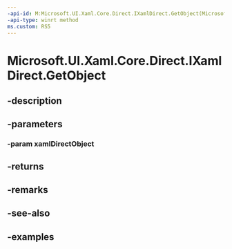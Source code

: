 ```yaml
---
-api-id: M:Microsoft.UI.Xaml.Core.Direct.IXamlDirect.GetObject(Microsoft.UI.Xaml.Core.Direct.XamlDirectObject)
-api-type: winrt method
ms.custom: RS5
---
```


<!-- Method syntax.
public object IXamlDirect.GetObject(XamlDirectObject xamlDirectObject)
-->

# Microsoft.UI.Xaml.Core.Direct.IXamlDirect.GetObject

## -description

## -parameters
### -param xamlDirectObject

## -returns

## -remarks

## -see-also

## -examples

